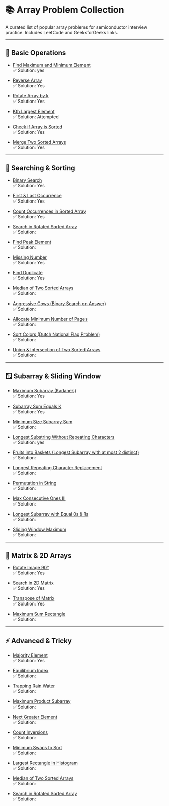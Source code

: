 # 📚 Array Problem Collection  

A curated list of popular array problems for semiconductor interview practice. Includes LeetCode and GeeksforGeeks links.  

---

## 📍 Basic Operations  

- [Find Maximum and Minimum Element](https://www.geeksforgeeks.org/maximum-and-minimum-in-an-array/)  
  ✅ Solution:  yes

- [Reverse Array](https://leetcode.com/problems/reverse-string/)  
  ✅ Solution:  Yes

- [Rotate Array by k](https://leetcode.com/problems/rotate-array/)  
  ✅ Solution:  Yes

- [Kth Largest Element](https://leetcode.com/problems/kth-largest-element-in-an-array/)  
  ✅ Solution:  Attempted

- [Check if Array is Sorted](https://www.geeksforgeeks.org/program-check-array-sorted-not-iterative-recursive/)  
  ✅ Solution:  Yes

- [Merge Two Sorted Arrays](https://leetcode.com/problems/merge-sorted-array/)  
  ✅ Solution:  Yes

---


## 🔎 Searching & Sorting  

- [Binary Search](https://leetcode.com/problems/binary-search/)  
  ✅ Solution: Yes  

- [First & Last Occurrence](https://leetcode.com/problems/find-first-and-last-position-of-element-in-sorted-array/)  
  ✅ Solution: Yes  

- [Count Occurrences in Sorted Array](https://www.geeksforgeeks.org/count-number-of-occurrences-or-frequency-in-a-sorted-array/)  
  ✅ Solution: Yes  

- [Search in Rotated Sorted Array](https://leetcode.com/problems/search-in-rotated-sorted-array/)  
  ✅ Solution:  

- [Find Peak Element](https://leetcode.com/problems/find-peak-element/)  
  ✅ Solution:  

- [Missing Number](https://leetcode.com/problems/missing-number/)  
  ✅ Solution: Yes  

- [Find Duplicate](https://leetcode.com/problems/find-the-duplicate-number/)  
  ✅ Solution: Yes  

- [Median of Two Sorted Arrays](https://leetcode.com/problems/median-of-two-sorted-arrays/)  
  ✅ Solution:  

- [Aggressive Cows (Binary Search on Answer)](https://www.spoj.com/problems/AGGRCOW/)  
  ✅ Solution:  

- [Allocate Minimum Number of Pages](https://www.geeksforgeeks.org/allocate-minimum-number-pages/)  
  ✅ Solution:  

- [Sort Colors (Dutch National Flag Problem)](https://leetcode.com/problems/sort-colors/)  
  ✅ Solution:  

- [Union & Intersection of Two Sorted Arrays](https://www.geeksforgeeks.org/union-and-intersection-of-two-sorted-arrays-2/)  
  ✅ Solution:  

---

## 🪟 Subarray & Sliding Window  

- [Maximum Subarray (Kadane’s)](https://leetcode.com/problems/maximum-subarray/)  
  ✅ Solution: Yes  

- [Subarray Sum Equals K](https://leetcode.com/problems/subarray-sum-equals-k/)  
  ✅ Solution: Yes  

- [Minimum Size Subarray Sum](https://leetcode.com/problems/minimum-size-subarray-sum/)  
  ✅ Solution:  

- [Longest Substring Without Repeating Characters](https://leetcode.com/problems/longest-substring-without-repeating-characters/)  
  ✅ Solution:  yes

- [Fruits into Baskets (Longest Subarray with at most 2 distinct)](https://leetcode.com/problems/fruit-into-baskets/)  
  ✅ Solution:  

- [Longest Repeating Character Replacement](https://leetcode.com/problems/longest-repeating-character-replacement/)  
  ✅ Solution:  

- [Permutation in String](https://leetcode.com/problems/permutation-in-string/)  
  ✅ Solution:  

- [Max Consecutive Ones III](https://leetcode.com/problems/max-consecutive-ones-iii/)  
  ✅ Solution:  

- [Longest Subarray with Equal 0s & 1s](https://leetcode.com/problems/contiguous-array/)  
  ✅ Solution:  

- [Sliding Window Maximum](https://leetcode.com/problems/sliding-window-maximum/)  
  ✅ Solution:  

---

## 🧮 Matrix & 2D Arrays  

- [Rotate Image 90°](https://leetcode.com/problems/rotate-image/)  
  ✅ Solution: Yes

- [Search in 2D Matrix](https://leetcode.com/problems/search-a-2d-matrix-ii/)  
  ✅ Solution:  Yes

- [Transpose of Matrix](https://www.geeksforgeeks.org/program-to-find-transpose-of-a-matrix/)  
  ✅ Solution:  Yes

- [Maximum Sum Rectangle](https://www.geeksforgeeks.org/maximum-sum-rectangle-in-a-2d-matrix-dp-27/)  
  ✅ Solution:  

---

## ⚡ Advanced & Tricky  

- [Majority Element](https://leetcode.com/problems/majority-element/)  
  ✅ Solution: Yes

- [Equilibrium Index](https://www.geeksforgeeks.org/equilibrium-index-of-an-array/)  
  ✅ Solution:  

- [Trapping Rain Water](https://leetcode.com/problems/trapping-rain-water/)  
  ✅ Solution:  

- [Maximum Product Subarray](https://leetcode.com/problems/maximum-product-subarray/)  
  ✅ Solution:  

- [Next Greater Element](https://leetcode.com/problems/next-greater-element-i/)  
  ✅ Solution:  

- [Count Inversions](https://www.geeksforgeeks.org/counting-inversions/)  
  ✅ Solution:  

- [Minimum Swaps to Sort](https://www.geeksforgeeks.org/minimum-number-swaps-required-sort-array/)  
  ✅ Solution:  

- [Largest Rectangle in Histogram](https://leetcode.com/problems/largest-rectangle-in-histogram/)  
  ✅ Solution:  

- [Median of Two Sorted Arrays](https://leetcode.com/problems/median-of-two-sorted-arrays/)  
  ✅ Solution:  

- [Search in Rotated Sorted Array](https://leetcode.com/problems/search-in-rotated-sorted-array/)  
  ✅ Solution:  
